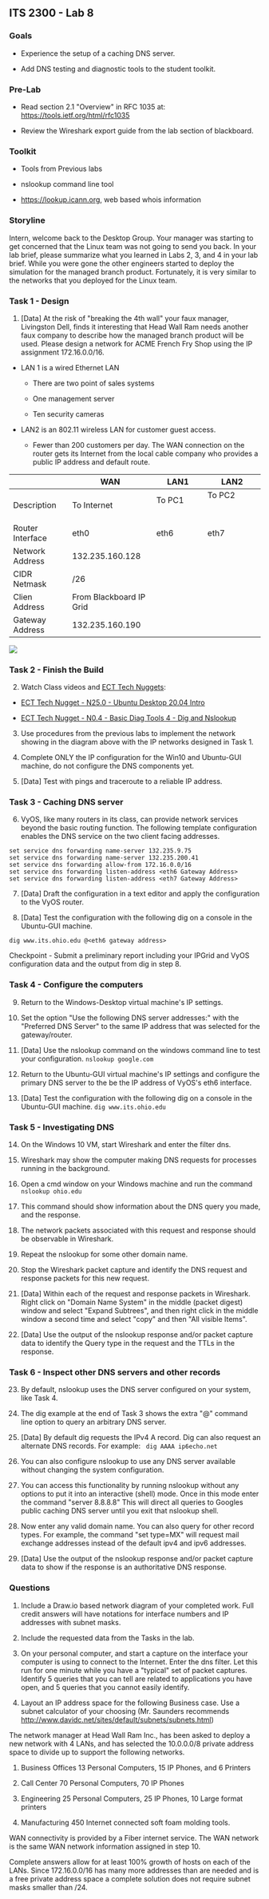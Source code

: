 ## ITS 2300 - Lab 8
### Goals 

-   Experience the setup of a caching DNS server.

-   Add DNS testing and diagnostic tools to the student toolkit.

### Pre-Lab

-   Read section 2.1 "Overview" in RFC 1035 at: <https://tools.ietf.org/html/rfc1035>

-   Review the Wireshark export guide from the lab section of blackboard.

### Toolkit

-   Tools from Previous labs

-   nslookup command line tool

-   <https://lookup.icann.org>, web based whois information

### Storyline

Intern, welcome back to the Desktop Group. Your manager was starting to get concerned that the Linux team was not going to send you back. In your lab brief, please summarize what you learned in Labs 2, 3, and 4 in your lab brief. While you were gone the other engineers started to deploy the simulation for the managed branch product. Fortunately, it is very similar to the networks that you deployed for the Linux team.

### Task 1 - Design 

1.  [Data] At the risk of "breaking the 4th wall" your faux manager, Livingston Dell, finds it interesting that Head Wall Ram needs another faux company to describe how the managed branch product will be used. Please design a network for ACME French Fry Shop using the IP assignment 172.16.0.0/16.

-   LAN 1 is a wired Ethernet LAN

    -   There are two point of sales systems

    -   One management server

    -   Ten security cameras

-   LAN2 is an 802.11 wireless LAN for customer guest access.

    -   Fewer than 200 customers per day. The WAN connection on the router gets its Internet from the local cable company who provides a public IP address and default route.

|                   |**WAN**            |**LAN1**           |**LAN2**
|--                         |--                 |--                 |--
|Description                |To Internet        |To PC1&nbsp; &nbsp; &nbsp; &nbsp; &nbsp; &nbsp; &nbsp; &nbsp; &nbsp; &nbsp; &nbsp; &nbsp; &nbsp; &nbsp;             |To PC2&nbsp; &nbsp; &nbsp; &nbsp; &nbsp; &nbsp; &nbsp; &nbsp; &nbsp; &nbsp; &nbsp; &nbsp; &nbsp; &nbsp; &nbsp; &nbsp; &nbsp; &nbsp;
|Router Interface           |eth0               |eth6               |eth7
|Network Address            |132.235.160.128    |                   |
|CIDR Netmask               |/26                |                   |
|Clien Address              | From Blackboard IP Grid|              |
|Gateway Address            |132.235.160.190    |                   |

![](lab8-1.png)

### Task 2 - Finish the Build 

2.  Watch Class videos and [ECT Tech Nuggets](https://www.youtube.com/playlist?list=PLEA5GnkCPRTlvN_eyR99jOSsBCaV6khRS):

-   [ECT Tech Nugget - N25.0 - Ubuntu Desktop 20.04 Intro](https://www.youtube.com/watch?v=X4bfK24sbzM&list=PLEA5GnkCPRTlvN_eyR99jOSsBCaV6khRS&index=34)

-   [ECT Tech Nugget - N0.4 - Basic Diag Tools 4 - Dig and Nslookup](https://www.youtube.com/watch?v=gD-Tk1Bk7x0&list=PLEA5GnkCPRTlvN_eyR99jOSsBCaV6khRS&index=4)

3.  Use procedures from the previous labs to implement the network showing in the diagram above with the IP networks designed in Task 1.

4.  Complete ONLY the IP configuration for the Win10 and Ubuntu-GUI machine, do not configure the DNS components yet.

5.  [Data] Test with pings and traceroute to a reliable IP address.

### Task 3 - Caching DNS server

6.  VyOS, like many routers in its class, can provide network services beyond the basic routing function. The following template configuration enables the DNS service on the two client facing addresses.
```
set service dns forwarding name-server 132.235.9.75
set service dns forwarding name-server 132.235.200.41
set service dns forwarding allow-from 172.16.0.0/16
set service dns forwarding listen-address <eth6 Gateway Address>
set service dns forwarding listen-address <eth7 Gateway Address>
```

7.  [Data] Draft the configuration in a text editor and apply the configuration to the VyOS router.

8.  [Data] Test the configuration with the following dig on a console in the Ubuntu-GUI machine.

`dig www.its.ohio.edu @<eth6 gateway address>`

Checkpoint - Submit a preliminary report including your IPGrid and VyOS configuration data and the output from dig in step 8.

### Task 4 - Configure the computers

9.  Return to the Windows-Desktop virtual machine's IP settings.

10. Set the option "Use the following DNS server addresses:" with the "Preferred DNS Server" to the same IP address that was selected for the gateway/router.

11. [Data] Use the nslookup command on the windows command line to test your configuration.
`nslookup google.com`

12. Return to the Ubuntu-GUI virtual machine's IP settings and configure the primary DNS server to the be the IP address of VyOS's eth6 interface.

13. [Data] Test the configuration with the following dig on a console in the Ubuntu-GUI machine.
``dig www.its.ohio.edu``

### Task 5 - Investigating DNS

14. On the Windows 10 VM, start Wireshark and enter the filter dns.

15. Wireshark may show the computer making DNS requests for processes running in the background.

16. Open a cmd window on your Windows machine and run the command
    ``nslookup ohio.edu``

17. This command should show information about the DNS query you made, and the response.

18. The network packets associated with this request and response should be observable in Wireshark.

19. Repeat the nslookup for some other domain name.

20. Stop the Wireshark packet capture and identify the DNS request and response packets for this new request.

21. [Data] Within each of the request and response packets in Wireshark. Right click on "Domain Name System" in the middle (packet digest) window and select "Expand Subtrees", and then right click in
the middle window a second time and select "copy" and then "All visible Items".

22. [Data] Use the output of the nslookup response and/or packet capture data to identify the Query type in the request and the TTLs in the response.

### Task 6 - Inspect other DNS servers and other records

23. By default, nslookup uses the DNS server configured on your system, like Task 4.

24. The dig example at the end of Task 3 shows the extra "@" command line option to query an arbitrary DNS server.

25. [Data] By default dig requests the IPv4 A record. Dig can also request an alternate DNS records. For example:
`` dig AAAA ip6echo.net``

26. You can also configure nslookup to use any DNS server available without changing the system configuration.

27. You can access this functionality by running nslookup without any options to put it into an interactive (shell) mode. Once in this mode enter the command "server 8.8.8.8" This will direct all queries to Googles public caching DNS server until you exit that nslookup shell.

28. Now enter any valid domain name. You can also query for other record types. For example, the command "set type=MX" will request mail exchange addresses instead of the default ipv4 and ipv6 addresses.

29. [Data] Use the output of the nslookup response and/or packet capture data to show if the response is an authoritative DNS response.

### Questions

1.  Include a Draw.io based network diagram of your completed work. Full credit answers will have notations for interface numbers and IP addresses with subnet masks.

2.  Include the requested data from the Tasks in the lab.

3.  On your personal computer, and start a capture on the interface your computer is using to connect to the Internet. Enter the dns filter. Let this run for one minute while you have a "typical" set of packet captures. Identify 5 queries that you can tell are related to applications you have open, and 5 queries that you cannot easily identify.

4.  Layout an IP address space for the following Business case. Use a subnet calculator of your choosing (Mr. Saunders recommends <http://www.davidc.net/sites/default/subnets/subnets.html>)

The network manager at Head Wall Ram Inc., has been asked to deploy a new network with 4 LANs, and has selected the 10.0.0.0/8 private address space to divide up to support the following networks.

1)  Business Offices 13 Personal Computers, 15 IP Phones, and 6 Printers

2)  Call Center 70 Personal Computers, 70 IP Phones

3)  Engineering 25 Personal Computers, 25 IP Phones, 10 Large format printers

4)  Manufacturing 450 Internet connected soft foam molding tools.

WAN connectivity is provided by a Fiber internet service. The WAN network is the same WAN network information assigned in step 10.

Complete answers allow for at least 100% growth of hosts on each of the LANs. Since 172.16.0.0/16 has many more addresses than are needed and is a free private address space a complete solution does not require subnet masks smaller than /24.
